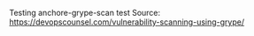 Testing anchore-grype-scan test
Source: https://devopscounsel.com/vulnerability-scanning-using-grype/

